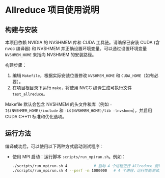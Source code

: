 # Allreduce 项目使用说明

## 构建与安装

本项目依赖 NVIDIA 的 NVSHMEM 库和 CUDA 工具链。请确保已安装 CUDA (含 nvcc 编译器) 和 NVSHMEM 并正确设置环境变量。可以通过设置环境变量 `NVSHMEM_HOME` 来指向 NVSHMEM 的安装路径。

构建步骤：
1. 编辑 `Makefile`，根据实际安装位置修改 `NVSHMEM_HOME` 和 `CUDA_HOME`（如有必要）。
2. 在项目根目录下运行 `make`，将使用 NVCC 编译生成可执行文件 `test_allreduce`。

Makefile 默认会包含 NVSHMEM 的头文件和库（例如 `-I$(NVSHMEM_HOME)/include` 和 `-L$(NVSHMEM_HOME)/lib -lnvshmem`），并启用 CUDA C++11 标准和优化选项。

## 运行方法

编译成功后，可以使用以下两种方式启动测试程序：
- 使用 MPI 启动：运行脚本 `scripts/run_mpirun.sh`。例如：
  ```bash
  ./scripts/run_mpirun.sh 4            # 启动 4 个进程进行 Allreduce 测试
  ./scripts/run_mpirun.sh 4 --perf -n 1000000   # 4 个进程，运行性能测试，数据规模 100万
